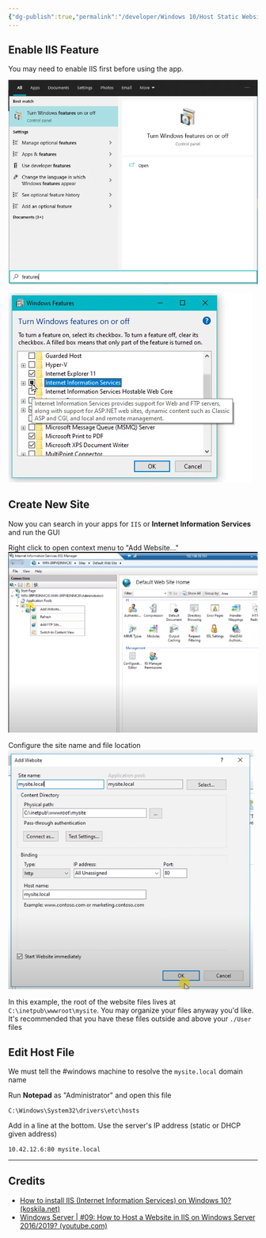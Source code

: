 ```yaml
---
{"dg-publish":true,"permalink":"/developer/Windows 10/Host Static Website on Windows 10 IIS/","created":"2024-07-02T12:15:16.000-05:00","updated":"2024-07-02T12:15:16.000-05:00"}
---
```


## Enable IIS Feature
You may need to enable IIS first before using the app.

![attachments/Pasted image 20240702111949.png](/img/user/attachments/Pasted%20image%2020240702111949.png)

![attachments/Pasted image 20240702112002.png](/img/user/attachments/Pasted%20image%2020240702112002.png)

## Create New Site
Now you can search in your apps for `IIS` or **Internet Information Services** and run the GUI

Right click to open context menu to "Add Website..."
![attachments/Pasted image 20240702112557.png](/img/user/attachments/Pasted%20image%2020240702112557.png)

Configure the site name and file location
![attachments/Pasted image 20240702112701.png](/img/user/attachments/Pasted%20image%2020240702112701.png)

In this example, the root of the website files lives at `C:\inetpub\wwwroot\mysite`. You may organize your files anyway you'd like. It's recommended that you have these files outside and above your `./User` files
## Edit Host File
We must tell the #windows machine to resolve the `mysite.local` domain name

Run **Notepad** as "Administrator" and open this file

```shell
C:\Windows\System32\drivers\etc\hosts
```

Add in a line at the bottom. Use the server's IP address (static or DHCP given address)

```shell
10.42.12.6:80 mysite.local
```

---
## Credits
- [How to install IIS (Internet Information Services) on Windows 10? (koskila.net)](https://www.koskila.net/how-to-install-iis-internet-information-services-on-windows-10/#:~:text=To%20enable%20IIS%20on%20a%20Windows%2010%20computer%2C,Practice%20your%20patience%20...%205%20That%E2%80%99s%20it%21%20)
- [Windows Server | #09: How to Host a Website in IIS on Windows Server 2016/2019? (youtube.com)](https://www.youtube.com/watch?v=r8UOKHCQEW8)